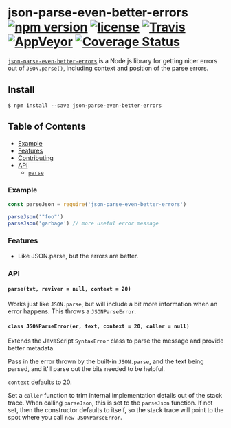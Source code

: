 # json-parse-even-better-errors [![npm version](https://img.shields.io/npm/v/json-parse-even-better-errors.svg)](https://npm.im/json-parse-even-better-errors) [![license](https://img.shields.io/npm/l/json-parse-even-better-errors.svg)](https://npm.im/json-parse-even-better-errors) [![Travis](https://img.shields.io/travis/npm/json-parse-even-better-errors.svg)](https://travis-ci.org/npm/json-parse-even-better-errors) [![AppVeyor](https://ci.appveyor.com/api/projects/status/github/npm/json-parse-even-better-errors?svg=true)](https://ci.appveyor.com/project/npm/json-parse-even-better-errors) [![Coverage Status](https://coveralls.io/repos/github/npm/json-parse-even-better-errors/badge.svg?branch=latest)](https://coveralls.io/github/npm/json-parse-even-better-errors?branch=latest)

[`json-parse-even-better-errors`](https://github.com/npm/json-parse-even-better-errors) is a Node.js library for
getting nicer errors out of `JSON.parse()`, including context and position of the parse errors.

## Install

`$ npm install --save json-parse-even-better-errors`

## Table of Contents

* [Example](#example)
* [Features](#features)
* [Contributing](#contributing)
* [API](#api)
  * [`parse`](#parse)

### Example

```javascript
const parseJson = require('json-parse-even-better-errors')

parseJson('"foo"')
parseJson('garbage') // more useful error message
```

### Features

* Like JSON.parse, but the errors are better.

### API

#### <a name="parse"></a> `parse(txt, reviver = null, context = 20)`

Works just like `JSON.parse`, but will include a bit more information when an
error happens.  This throws a `JSONParseError`.

#### <a name="jsonparseerror"></a> `class JSONParseError(er, text, context = 20, caller = null)`

Extends the JavaScript `SyntaxError` class to parse the message and provide
better metadata.

Pass in the error thrown by the built-in `JSON.parse`, and the text being
parsed, and it'll parse out the bits needed to be helpful.

`context` defaults to 20.

Set a `caller` function to trim internal implementation details out of the
stack trace.  When calling `parseJson`, this is set to the `parseJson`
function.  If not set, then the constructor defaults to itself, so the
stack trace will point to the spot where you call `new JSONParseError`.
